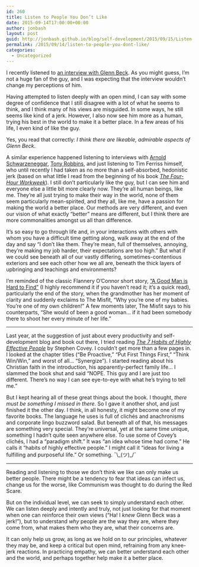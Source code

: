```yaml
---
id: 260
title: Listen to People You Don’t Like
date: 2015-09-14T17:00:00+00:00
author: jonbash
layout: post
guid: http://jonbash.github.io/blog/self-development/2015/09/15/Listen-to-People-You-Dont-Like
permalink: /2015/09/14/listen-to-people-you-dont-like/
categories:
  - Uncategorized
---
```

<p>I recently listened to <a href="http://fourhourworkweek.com/2015/04/06/glenn-beck/">an interview with Glenn Beck</a>. As you might guess, I’m not a huge fan of the guy, and I was expecting that the interview wouldn’t change my perceptions of him.</p>

<p>Having attempted to listen deeply with an open mind, I can say with some degree of confidence that I still disagree with a lot of what he seems to think, and I think many of his views are misguided. In some ways, he still seems like kind of a jerk. However, I also now see him more as a human, trying his best in the world to make it a better place. In a few areas of his life, I even kind of like the guy.</p>

<p>Yes, you read that correctly: <em>I think there are likeable, admirable aspects of Glenn Beck</em>.</p>

<p>A similar experience happened listening to interviews with <a href="http://fourhourworkweek.com/2015/02/02/arnold-schwarzenegger/">Arnold Schwarzeneggar</a>, <a href="http://fourhourworkweek.com/2014/10/15/money-master-the-game/">Tony Robbins</a>, and just listening to Tim Ferriss himself, who until recently I had taken as no more than a self-absorbed, hedonistic jerk (based on what little I read from the beginning of his book <a href="http://fourhourworkweek.com/"><em>The Four-Hour Workweek</em></a>). I still don’t particularly like the guy, but I can see him and everyone else a little bit more clearly now. They’re all human beings, like me. They’re all just trying to make their way in the world, none of them seem particularly mean-spirited, and they all, like me, have a passion for making the world a better place. Our methods are very different, and even our vision of what exactly “better” means are different, but I think there are more commonalities amongst us all than difference.</p>

<p>It’s so easy to go through life and, in your interactions with others with whom you have a difficult time getting along, walk away at the end of the day and say “I don’t like them. They’re mean, full of themselves, annoying, they’re making my job harder, their expectations are too high.” But what if we could see beneath all of our vastly differing, sometimes-contentious exteriors and see each other how we all are, beneath the thick layers of upbringing and teachings and environments?</p>

<p>I’m reminded of the classic Flannery O’Connor short story, <a href="http://m.learning.hccs.edu/faculty/desmond.lewis/inrw-0420/a-good-man-is-hard-to-find/A%20Good%20Man%20Is%20Hard%20To%20Find.pdf">“A Good Man is Hard to Find”</a> (I highly recommend it if you haven’t read it; it’s a quick read), particularly the end of the story, when the grandmother has her moment of clarity and suddenly exclaims to The Misfit, “Why you’re one of my babies. You’re one of my own children!” A few moments later, The Misfit says to his counterparts, “She would of been a good woman… if it had been somebody there to shoot her every minute of her life.”</p>

<hr />

<p>Last year, at the suggestion of just about every productivity and self-development blog and book out there, I tried reading <a href="http://www.amazon.com/Habits-Highly-Effective-People-Powerful/dp/1451639619/ref=tmm_pap_swatch_0?_encoding=UTF8&amp;qid=&amp;sr="><em>The 7 Habits of Highly Effective People</em></a> by Stephen Covey. I couldn’t get more than a few pages in. I looked at the chapter titles (“Be Proactive,” “Put First Things First,” “Think Win/Win,” and worst of all… “Synergize”). I started reading about his Christian faith in the introduction, his apparently-perfect family life… I slammed the book shut and said “NOPE. This guy and I are just too different. There’s no way I can see eye-to-eye with what he’s trying to tell me.”</p>

<p>But I kept hearing all of these great things about the book. I thought, <em>there must be something I missed in there</em>. So I gave it another shot, and just finished it the other day. I think, in all honesty, it might become one of my favorite books. The language he uses is full of clichés and anachronisms and corporate lingo buzzword salad. But beneath all of that, his messages are something very special. They’re universal, yet at the same time unique, something I hadn’t quite seen anywhere else. To use some of Covey’s clichés, I had a “paradigm shift.” It was “an idea whose time had come.” He calls it “habits of highly effective people.” I might call it “ideas for living a fulfilling and purposeful life.” Or something. ¯\_(ツ)_/¯</p>

<hr />

<p>Reading and listening to those we don’t think we like can only make us better people. There might be a tendency to fear that ideas can infect us, change us for the worse, like Communism was thought to do during the Red Scare.</p>

<p>But on the individual level, we can seek to simply understand each other. We can listen deeply and intently and truly, not just looking for that moment when one can reinforce their own views (“Ha! I <em>knew</em> Glenn Beck was a jerk!”), but to understand <em>why</em> people are the way they are, where they come from, what makes them who they are, what their concerns are.</p>

<p>It can only help us grow, as long as we hold on to our principles, whatever they may be, and keep a critical but open mind, refraining from any knee-jerk reactions. In practicing empathy, we can better understand each other and the world, and perhaps together help make it a better place.</p>